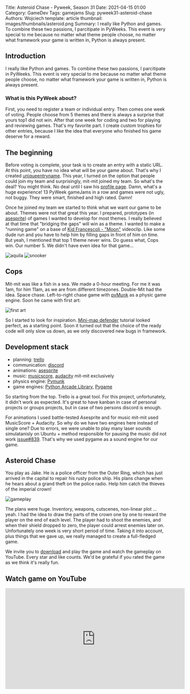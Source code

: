 Title: Asteroid Chase - Pyweek, Season 31
Date: 2021-04-15 01:00
Category: GameDev
Tags: gamejams
Slug: pyweek31-asteroid-chase
Authors: Wojciech
template: article
thumbnail: images/thumbnails/asteroid.png
Summary: I really like Python and games. To combine these two passions, I parcitipate in PyWeeks. This event is very special to me because no matter what theme people choose, no matter what framework your game is written in, Python is always present.
## Introduction
I really like Python and games. 
To combine these two passions, I parcitipate in PyWeeks. 
This event is very special to me because no matter what theme people choose, no matter what framework your game 
is written in, Python is always present.
### What is this PyWeek about?
First, you need to register a team or individual entry. Then comes one week of voting. People choose from 5
themes and there is always a surprise that yours top1 did not win. After that one week for coding and two for
playing and reviewing games. That's my favorite part. I create custom trophies for other entries, because I like
the idea that everyone who finished his game deserve for a reward.

## The beginning
Before voting is complete, your task is to create an entry with a static URL. At this point, you have no idea what
will be your game about. That's why I created [uniqueentryname](https://pyweek.org/e/uniqueentryname/).
This year, I turned on the option that people could join my team and surprisingly, mit-mit joined my team.  So what's 
the deal? You might think. No deal until I saw his [profile page](https://pyweek.org/u/mit-mit/). 
Damn, what's a huge experience! 13 PyWeek gameJams in a row and games were not ugly, not buggy. 
They were smart, finished and high rated. Damn!

Once he joined my team we started to think what we want our game to be about. Themes were not that great this year.
I prepared, prototypes (in [asesprite](https://www.aseprite.org/)) of games I wanted to develop for most themes. I really 
believed at that time that "bridging the gaps" will win as a theme. I wanted to make a "running game" on a base of 
[Kid Francescoli - "Moon"](https://youtu.be/fdixQDPA2h0) videoclip. Like some dude run and you have to help him by 
filling gaps in front of him on time. But yeah, I mentioned that top 1 theme never wins. Do guess what, Cops win. Our
number 5. We didn't have even idea for that game... 

![aquila]({static}/images/2021-04-asteroid-chase-aquila.gif) ![snooker]({static}/images/2021-04-asteroid-chase-snooker.gif)

## Cops
Mit-mit was like a fish in a sea. We made a 0-hour meeting. For me it was 1am, for him 11am, as we are from 
different timezones. Double-Mit had the idea. Space chase. Left-to-right chase game with 
[pyMunk](http://www.pymunk.org/en/latest/) as a physic game engine. Soon he came with first art:

![first art]({static}/images/2021-04-asteroid-chase-art.png)

So I started to look for inspiration. 
[Mini-map defender](https://arcade.academy/examples/mini_map_defender.html#mini-map-defender) tutorial looked perfect, 
as a starting point. Soon it turned out that the choice of the ready code will only slow us down, as we only discovered 
new bugs in framework.

## Development stack
- planning: [trello](https://trello.com) 
- communication: [discord](https://discord.com/)
- animations: [asesprite](https://www.aseprite.org/)
- music: [musicscore](https://musescore.com/), [audacity](https://www.audacityteam.org/) mit-mit exclusively
- physics engine: [Pymunk](http://www.pymunk.org/en/latest/)
- game engines: [Python Arcade Library](https://arcade.academy/), [Pygame](https://www.pygame.org)

So starting from the top. Trello is a great tool. For this project, unfortunately,  it didn't work as expected. 
It's great to have kanban in case of personal projects or groups projects, but in case of two persons
discord is enough.

For animations I used battle-tested Asesprite and for music mit-mit used MusicScore + Audacity.
So why do we have two engines here instead of single one? Due to errors, we were unable to play many laser sounds 
simulatanisly on Ubuntu + method responsible for pausing the music did not work 
[issue#839](https://github.com/pythonarcade/arcade/issues/839). That's why we used pygame as a sound engine for our 
game.

## Asteroid Chase
You play as Jake. He is a police officer from the Outer Ring, 
which has just arrived in the capital to repair his rusty police ship. 
His plans change when he hears about a grand theft on the police radio. 
Help him catch the thieves of the imperial crown!

![gameplay]({static}/images/2021-04-asteroid-chase-gameplay.gif)

The plans were huge. Inventory, weapons, cutscenes, non-linear plot ... yeah. I had the idea to draw the parts of the 
crown one by one to reward the player on the end of each level. The player had to shoot the enemies, and when their 
shield dropped to zero, the player could arrest enemies later on. Unfortunately one week is very short period of time. 
Taking it into account, plus things that we gave up, we really managed to create a full-fledged game.

We invite you to [download](https://github.com/bitStudioDev/PyWeek31-Asteroid-Chase) and play the game and watch the gameplay on YouTube. Every star and like counts. 
We'd be grateful if you rated the game as we think it's really fun.

## Watch game on YouTube

<iframe width="560" height="315" src="https://www.youtube.com/embed/b31-toqAYNI" title="YouTube video player" frameborder="0" allow="accelerometer; autoplay; clipboard-write; encrypted-media; gyroscope; picture-in-picture" allowfullscreen></iframe>
